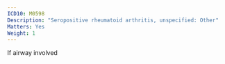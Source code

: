 ```yaml
---
ICD10: M0598
Description: "Seropositive rheumatoid arthritis, unspecified: Other"
Matters: Yes
Weight: 1
---
```

If airway involved
